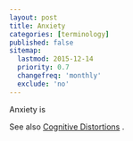 ```yaml
---
layout: post
title: Anxiety
categories: [terminology]
published: false
sitemap:
  lastmod: 2015-12-14
  priority: 0.7
  changefreq: 'monthly'
  exclude: 'no'
---
```


<span class="highlight">Anxiety</span> is 

See also <a href="/cognitive-distortions/" title="Cognitive Distortions">Cognitive Distortions</a> .



